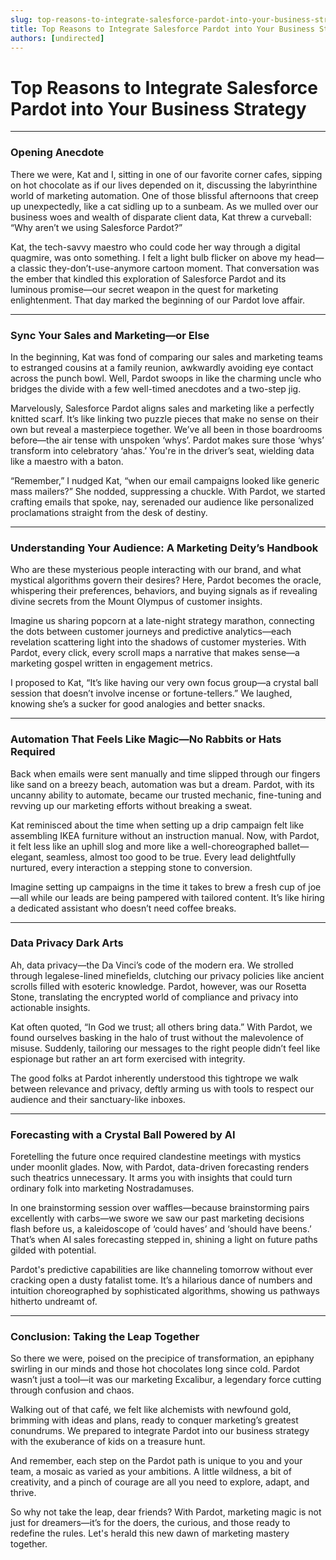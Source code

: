 ```yaml
---
slug: top-reasons-to-integrate-salesforce-pardot-into-your-business-strategy
title: Top Reasons to Integrate Salesforce Pardot into Your Business Strategy
authors: [undirected]
---
```



# Top Reasons to Integrate Salesforce Pardot into Your Business Strategy

---

### Opening Anecdote

There we were, Kat and I, sitting in one of our favorite corner cafes, sipping on hot chocolate as if our lives depended on it, discussing the labyrinthine world of marketing automation. One of those blissful afternoons that creep up unexpectedly, like a cat sidling up to a sunbeam. As we mulled over our business woes and wealth of disparate client data, Kat threw a curveball: “Why aren’t we using Salesforce Pardot?”

Kat, the tech-savvy maestro who could code her way through a digital quagmire, was onto something. I felt a light bulb flicker on above my head—a classic they-don’t-use-anymore cartoon moment. That conversation was the ember that kindled this exploration of Salesforce Pardot and its luminous promise—our secret weapon in the quest for marketing enlightenment. That day marked the beginning of our Pardot love affair.

---

### Sync Your Sales and Marketing—or Else

In the beginning, Kat was fond of comparing our sales and marketing teams to estranged cousins at a family reunion, awkwardly avoiding eye contact across the punch bowl. Well, Pardot swoops in like the charming uncle who bridges the divide with a few well-timed anecdotes and a two-step jig.

Marvelously, Salesforce Pardot aligns sales and marketing like a perfectly knitted scarf. It’s like linking two puzzle pieces that make no sense on their own but reveal a masterpiece together. We’ve all been in those boardrooms before—the air tense with unspoken ‘whys’. Pardot makes sure those ‘whys’ transform into celebratory ‘ahas.’ You're in the driver’s seat, wielding data like a maestro with a baton.

“Remember,” I nudged Kat, “when our email campaigns looked like generic mass mailers?” She nodded, suppressing a chuckle. With Pardot, we started crafting emails that spoke, nay, serenaded our audience like personalized proclamations straight from the desk of destiny.

---

### Understanding Your Audience: A Marketing Deity’s Handbook

Who are these mysterious people interacting with our brand, and what mystical algorithms govern their desires? Here, Pardot becomes the oracle, whispering their preferences, behaviors, and buying signals as if revealing divine secrets from the Mount Olympus of customer insights.

Imagine us sharing popcorn at a late-night strategy marathon, connecting the dots between customer journeys and predictive analytics—each revelation scattering light into the shadows of customer mysteries. With Pardot, every click, every scroll maps a narrative that makes sense—a marketing gospel written in engagement metrics.

I proposed to Kat, “It’s like having our very own focus group—a crystal ball session that doesn’t involve incense or fortune-tellers.” We laughed, knowing she’s a sucker for good analogies and better snacks.

---

### Automation That Feels Like Magic—No Rabbits or Hats Required

Back when emails were sent manually and time slipped through our fingers like sand on a breezy beach, automation was but a dream. Pardot, with its uncanny ability to automate, became our trusted mechanic, fine-tuning and revving up our marketing efforts without breaking a sweat.

Kat reminisced about the time when setting up a drip campaign felt like assembling IKEA furniture without an instruction manual. Now, with Pardot, it felt less like an uphill slog and more like a well-choreographed ballet—elegant, seamless, almost too good to be true. Every lead delightfully nurtured, every interaction a stepping stone to conversion. 

Imagine setting up campaigns in the time it takes to brew a fresh cup of joe—all while our leads are being pampered with tailored content. It’s like hiring a dedicated assistant who doesn’t need coffee breaks.

---

### Data Privacy Dark Arts

Ah, data privacy—the Da Vinci’s code of the modern era. We strolled through legalese-lined minefields, clutching our privacy policies like ancient scrolls filled with esoteric knowledge. Pardot, however, was our Rosetta Stone, translating the encrypted world of compliance and privacy into actionable insights.

Kat often quoted, “In God we trust; all others bring data.” With Pardot, we found ourselves basking in the halo of trust without the malevolence of misuse. Suddenly, tailoring our messages to the right people didn’t feel like espionage but rather an art form exercised with integrity.

The good folks at Pardot inherently understood this tightrope we walk between relevance and privacy, deftly arming us with tools to respect our audience and their sanctuary-like inboxes.

---

### Forecasting with a Crystal Ball Powered by AI

Foretelling the future once required clandestine meetings with mystics under moonlit glades. Now, with Pardot, data-driven forecasting renders such theatrics unnecessary. It arms you with insights that could turn ordinary folk into marketing Nostradamuses.

In one brainstorming session over waffles—because brainstorming pairs excellently with carbs—we swore we saw our past marketing decisions flash before us, a kaleidoscope of ‘could haves’ and ‘should have beens.’ That’s when AI sales forecasting stepped in, shining a light on future paths gilded with potential.

Pardot's predictive capabilities are like channeling tomorrow without ever cracking open a dusty fatalist tome. It’s a hilarious dance of numbers and intuition choreographed by sophisticated algorithms, showing us pathways hitherto undreamt of.

---

### Conclusion: Taking the Leap Together

So there we were, poised on the precipice of transformation, an epiphany swirling in our minds and those hot chocolates long since cold. Pardot wasn’t just a tool—it was our marketing Excalibur, a legendary force cutting through confusion and chaos.

Walking out of that café, we felt like alchemists with newfound gold, brimming with ideas and plans, ready to conquer marketing’s greatest conundrums. We prepared to integrate Pardot into our business strategy with the exuberance of kids on a treasure hunt. 

And remember, each step on the Pardot path is unique to you and your team, a mosaic as varied as your ambitions. A little wildness, a bit of creativity, and a pinch of courage are all you need to explore, adapt, and thrive.

So why not take the leap, dear friends? With Pardot, marketing magic is not just for dreamers—it’s for the doers, the curious, and those ready to redefine the rules. Let's herald this new dawn of marketing mastery together.